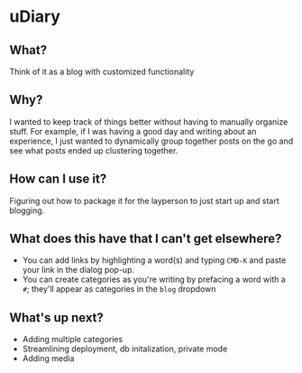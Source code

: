 # uDiary

## What?
Think of it as a blog with customized functionality

## Why?
I wanted to keep track of things better without having to manually organize stuff. For example, if I was having a good day and writing about an experience, I just wanted to dynamically group together posts on the go and see what posts ended up clustering together.

## How can I use it?
Figuring out how to package it for the layperson to just start up and start blogging.

## What does this have that I can't get elsewhere?
- You can add links by highlighting a word(s) and typing `CMD-K` and paste your link in the dialog pop-up.
- You can create categories as you're writing by prefacing a word with a `#`; they'll appear as categories in the `blog` dropdown

## What's up next?

- Adding multiple categories
- Streamlining deployment, db initalization, private mode
- Adding media


